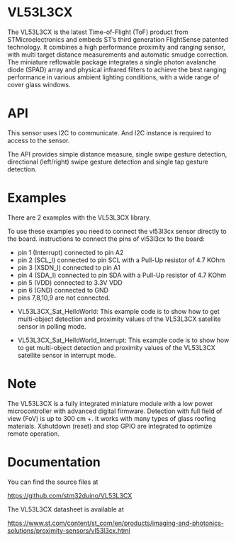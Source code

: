 # VL53L3CX
The VL53L3CX is the latest Time-of-Flight (ToF) product from STMicroelectronics and embeds ST’s third generation FlightSense patented technology. It combines a high performance proximity and ranging sensor, with multi target distance measurements and automatic smudge correction. The miniature reflowable package integrates a single photon avalanche diode (SPAD) array and physical infrared filters to achieve the best ranging performance in various ambient lighting conditions, with a wide range of cover glass windows.

# API
This sensor uses I2C to communicate. And I2C instance is required to access to the sensor.

The API provides simple distance measure, single swipe gesture detection, directional (left/right) swipe gesture detection and single tap gesture detection.

# Examples

There are 2 examples with the VL53L3CX library.

To use these examples you need to connect the vl53l3cx sensor directly to the board.
instructions to connect the pins of vl53l3cx to the board:
- pin 1 (Interrupt) connected to pin A2 
- pin 2 (SCL_I) connected to pin SCL with a Pull-Up resistor of 4.7 KOhm
- pin 3 (XSDN_I) connected to pin A1
- pin 4 (SDA_I) connected to pin SDA with a Pull-Up resistor of 4.7 KOhm
- pin 5 (VDD) connected to 3.3V VDD
- pin 6 (GND) connected to GND
- pins 7,8,10,9 are not connected.

* VL53L3CX_Sat_HelloWorld: This example code is to show how to get multi-object detection and proximity values of the VL53L3CX satellite sensor in polling mode.

* VL53L3CX_Sat_HelloWorld_Interrupt: This example code is to show how to get multi-object detection and proximity values of the VL53L3CX satellite sensor in interrupt mode.

# Note
The VL53L3CX is a fully integrated miniature module with a low power microcontroller with advanced digital firmware. Detection with full field of view (FoV) is up to 300 cm +. It works with many types of glass roofing materials. Xshutdown (reset) and stop GPIO are integrated to optimize remote operation.

# Documentation
You can find the source files at

https://github.com/stm32duino/VL53L3CX

The VL53L3CX datasheet is available at

https://www.st.com/content/st_com/en/products/imaging-and-photonics-solutions/proximity-sensors/vl53l3cx.html
